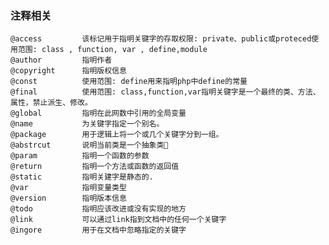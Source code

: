 ### 注释相关 ###

	@access			该标记用于指明关键字的存取权限: private、public或proteced使用范围: class , function, var , define,module
	@author         指明作者
	@copyright		指明版权信息
	@const          使用范围: define用来指明php中define的常量
	@final          使用范围: class,function,var指明关键字是一个最终的类、方法、属性，禁止派生、修改。
	@global         指明在此网数中引用的全局变量
	@name           为关键字指定一个别名。
	@package        用于逻辑上将一个或几个关键字分到一组。
	@abstrcut       说明当前类是一个抽象类
	@param          指明一个函数的参数
	@return         指明一个方法或函数的返回值
	@static         指明关建字是静态的.
	@var            指明变量类型
	@version        指明版本信息
	@todo           指明应该改进或没有实现的地方
	@link           可以通过link指到文档中的任何一个关键字
	@ingore         用于在文档中忽略指定的关键字